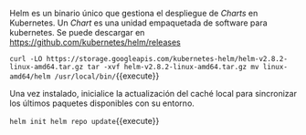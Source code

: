 Helm es un binario único que gestiona el despliegue de _Charts_ en Kubernetes. Un _Chart_ es una unidad empaquetada de software para kubernetes. Se puede descargar en https://github.com/kubernetes/helm/releases

`curl -LO https://storage.googleapis.com/kubernetes-helm/helm-v2.8.2-linux-amd64.tar.gz
tar -xvf helm-v2.8.2-linux-amd64.tar.gz
mv linux-amd64/helm /usr/local/bin/`{{execute}}


Una vez instalado, inicialice la actualización del caché local para sincronizar los últimos paquetes disponibles con su entorno.

`helm init
helm repo update`{{execute}}
